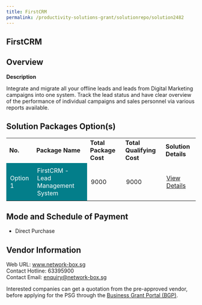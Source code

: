 ```yaml
---
title: FirstCRM
permalink: /productivity-solutions-grant/solutionrepo/solution2482
---
```


## FirstCRM

## Overview

**Description**

Integrate and migrate all your offline leads and leads from Digital Marketing campaigns into one system. 
Track the lead status and have clear overview of the performance of individual campaigns and sales personnel via various reports available.

## Solution Packages Option(s)

<table>
<tr>
<td><b>No.</b></td>
<td><b>Package Name</b></td>
<td><b>Total Package Cost</b></td>
<td><b>Total Qualifying Cost</b></td>
<td><b>Solution Details</b></td>
</tr>
<tr>
<td style='padding: 10px; background-color: #037E8A; color: #FFFFFF;'>Option 1</td>
<td style='padding: 10px; background-color: #037E8A; color: #FFFFFF;'>FirstCRM - Lead Management System</td>
<td style='padding: 10px;'>9000</td>
<td style='padding: 10px;'>9000</td>
<td style='padding: 10px;'><a href='https://www.gobusiness.gov.sg/images/psg/Desensitised_Firstcom_FirstCRM_Annex_3_CR_wef_25_Nov_2021.pdf' target='_blank'>View Details</a></td>
</tr>
</table>

## Mode and Schedule of Payment

 - Direct Purchase

## Vendor Information

 Web URL: www.network-box.sg <br>Contact Hotline: 63395900 <br>Contact Email: enquiry@network-box.sg <br>

Interested companies can get a quotation from the pre-approved vendor, before applying for the PSG through the <a href='https://www.businessgrants.gov.sg/' target='_blank' rel='noopener'>Business Grant Portal (BGP)</a>.

<script src="/jquery/resize-tables.js"></script>
